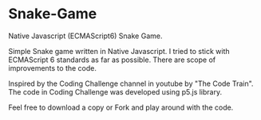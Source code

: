 # Snake-Game
Native Javascript (ECMAScript6) Snake Game.

Simple Snake game written in Native Javascript. I tried to stick with ECMAScript 6 standards as far as possible. There are scope of improvements to the code. 

Inspired by the Coding Challenge channel in youtube by "The Code Train". The code in Coding Challenge was developed using p5.js library. 

Feel free to download a copy or Fork and play around with the code.
